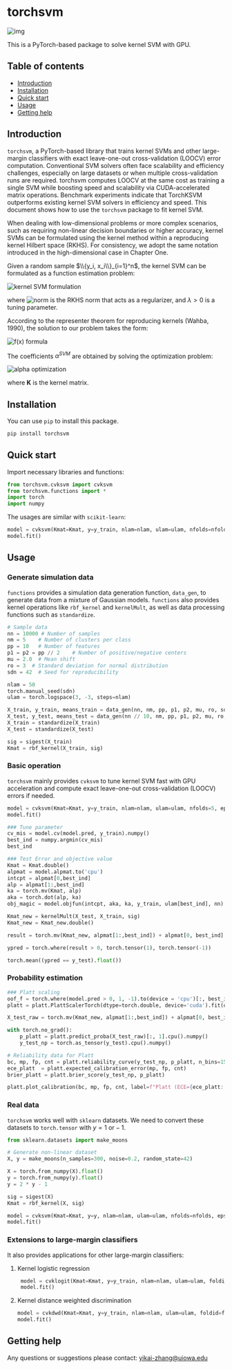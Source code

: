 # torchsvm
![img](https://release-badges-generator.vercel.app/api/releases.svg?user=YikaiZhang95&repo=torchsvm&gradient=0000ff,8bd1fa)

This is a PyTorch-based package to solve kernel SVM with GPU.

## Table of contents

* [Introduction](#introduction)
* [Installation](#installation)
* [Quick start](#quick-start)
* [Usage](#usage)
* [Getting help](#getting-help)

## Introduction

`torchsvm`, a PyTorch-based library that trains kernel SVMs and other large-margin classifiers with exact leave-one-out cross-validation (LOOCV) error computation. Conventional SVM solvers often face scalability and efficiency challenges, especially on large datasets or when multiple cross-validation runs are required. torchsvm computes LOOCV at the same cost as training a single SVM while boosting speed and scalability via CUDA-accelerated matrix operations. Benchmark experiments indicate that TorchKSVM outperforms existing kernel SVM solvers in efficiency and speed. This document shows how to use the `torchsvm` package to fit kernel SVM.

When dealing with low-dimensional problems or more complex scenarios, such as requiring non-linear decision boundaries or higher accuracy, kernel SVMs can be formulated using the kernel method within a reproducing kernel Hilbert space (RKHS). For consistency, we adopt the same notation introduced in the high-dimensional case in Chapter One.

Given a random sample $\\{y_i, x_i\\}_{i=1}^n$, the kernel SVM can be formulated as a function estimation problem:

![kernel SVM formulation](https://latex.codecogs.com/svg.image?\dpi{130}&space;\min_{f&space;\in&space;\mathcal{H}_K}&space;\left[&space;\frac{1}{n}&space;\sum_{i=1}^n&space;\left(&space;1&space;-&space;y_i&space;f(\mathbf{x}_i)&space;\right)_{+}&space;&plus;&space;\lambda&space;\|f\|_{\mathcal{H}_K}^2&space;\right])

where ![norm](https://latex.codecogs.com/svg.image?\dpi{120}&space;\left\|f\right\|^2_{\mathcal{H}_K}) is the RKHS norm that acts as a regularizer, and $\lambda > 0$ is a tuning parameter.

According to the representer theorem for reproducing kernels (Wahba, 1990), the solution to our problem takes the form:

![f(x) formula](https://latex.codecogs.com/svg.image?\dpi{130}&space;f(\mathbf{x})&space;=&space;\sum_{i=1}^n&space;\alpha_i^{\mathrm{SVM}}&space;K\left(\mathbf{x}_i,&space;\mathbf{x}\right))

The coefficients $\alpha^{SVM}$ are obtained by solving the optimization problem:

![alpha optimization](https://latex.codecogs.com/svg.image?\dpi{130}&space;\boldsymbol{\alpha}^{\mathrm{SVM}}&space;=&space;\arg\min_{\boldsymbol{\alpha}&space;\in&space;\mathbb{R}^n}&space;\left[&space;\frac{1}{n}&space;\sum_{i=1}^n&space;\left(1&space;-&space;y_i&space;\mathbf{K}_i^{\top}&space;\boldsymbol{\alpha}&space;\right)_{+}&space;&plus;&space;\lambda&space;\boldsymbol{\alpha}^\top&space;\mathbf{K}&space;\boldsymbol{\alpha}&space;\right])

where $\mathbf{K}$ is the kernel matrix.


## Installation

You can use `pip` to install this package.

```sh
pip install torchsvm
```


## Quick start
Import necessary libraries and functions:

```python
from torchsvm.cvksvm import cvksvm
from torchsvm.functions import *
import torch
import numpy
```

The usages are similar with `scikit-learn`:

```python
model = cvksvm(Kmat=Kmat, y=y_train, nlam=nlam, ulam=ulam, nfolds=nfolds, eps=1e-5, maxit=1000, gamma=1e-8, is_exact=0, device='cuda')
model.fit()
```

## Usage

### Generate simulation data
`functions` provides a simulation data generation function, `data_gen`, to generate data from a mixture of Gaussian models. `functions` also provides kernel operations like `rbf_kernel` and `kernelMult`, as well as data processing functions such as `standardize`.

```python
# Sample data
nn = 10000 # Number of samples
nm = 5    # Number of clusters per class
pp = 10   # Number of features
p1 = p2 = pp // 2    # Number of positive/negative centers
mu = 2.0  # Mean shift
ro = 3  # Standard deviation for normal distribution
sdn = 42  # Seed for reproducibility

nlam = 50
torch.manual_seed(sdn)
ulam = torch.logspace(3, -3, steps=nlam)

X_train, y_train, means_train = data_gen(nn, nm, pp, p1, p2, mu, ro, sdn)
X_test, y_test, means_test = data_gen(nn // 10, nm, pp, p1, p2, mu, ro, sdn)
X_train = standardize(X_train)
X_test = standardize(X_test)

sig = sigest(X_train)
Kmat = rbf_kernel(X_train, sig)
```

### Basic operation

`torchsvm` mainly provides `cvksvm` to tune kernel SVM fast with GPU acceleration and compute exact leave-one-out cross-validation (LOOCV) errors if needed.

```python
model = cvksvm(Kmat=Kmat, y=y_train, nlam=nlam, ulam=ulam, nfolds=5, eps=1e-5, maxit=1000, gamma=1e-8, is_exact=0, device='cuda')
model.fit()
```

```python
### Tune parameter
cv_mis = model.cv(model.pred, y_train).numpy()
best_ind = numpy.argmin(cv_mis)
best_ind

### Test Error and objective value
Kmat = Kmat.double()
alpmat = model.alpmat.to('cpu')
intcpt = alpmat[0,best_ind]
alp = alpmat[1:,best_ind]
ka = torch.mv(Kmat, alp)
aka = torch.dot(alp, ka)
obj_magic = model.objfun(intcpt, aka, ka, y_train, ulam[best_ind], nn)

Kmat_new = kernelMult(X_test, X_train, sig)
Kmat_new = Kmat_new.double()

result = torch.mv(Kmat_new, alpmat[1:,best_ind]) + alpmat[0, best_ind]

ypred = torch.where(result > 0, torch.tensor(1), torch.tensor(-1))

torch.mean((ypred == y_test).float())
```

### Probability estimation
```python
### Platt scaling
oof_f = torch.where(model.pred > 0, 1, -1).to(device = 'cpu')[:, best_ind]
platt = platt.PlattScalerTorch(dtype=torch.double, device='cuda').fit(oof_f, y_train)

X_test_raw = torch.mv(Kmat_new, alpmat[1:,best_ind]) + alpmat[0, best_ind]

with torch.no_grad():
    p_platt = platt.predict_proba(X_test_raw)[:, 1].cpu().numpy()
    y_test_np = torch.as_tensor(y_test).cpu().numpy()

# Reliability data for Platt
bc, mp, fp, cnt = platt.reliability_curve(y_test_np, p_platt, n_bins=15)
ece_platt  = platt.expected_calibration_error(mp, fp, cnt)
brier_platt = platt.brier_score(y_test_np, p_platt)

platt.plot_calibration(bc, mp, fp, cnt, label=f"Platt (ECE={ece_platt:.3f}, Brier={brier_platt:.3f})")
```

### Real data

`torchsvm` works well with `sklearn` datasets. We need to convert these datasets to `torch.tensor` with $y=1 \text{ or} -1$.

```python 
from sklearn.datasets import make_moons

# Generate non-linear dataset
X, y = make_moons(n_samples=300, noise=0.2, random_state=42)

X = torch.from_numpy(X).float()
y = torch.from_numpy(y).float()
y = 2 * y - 1

sig = sigest(X)
Kmat = rbf_kernel(X, sig)

model = cvksvm(Kmat=Kmat, y=y, nlam=nlam, ulam=ulam, nfolds=nfolds, eps=1e-5, maxit=1000, gamma=1e-8, is_exact=0, device='cuda')
model.fit()
```


### Extensions to large-margin classifiers 
It also provides applications for other large-margin classifiers:

1. Kernel logistic regression
   ```python
    model = cvklogit(Kmat=Kmat, y=y_train, nlam=nlam, ulam=ulam, foldid=foldid, nfolds=nfolds, eps=1e-5, maxit=1000, gamma=1e-8, is_exact=0, device='cuda')
    model.fit()
    ```
2. Kernel distance weighted discrimination
    ```python
    model = cvkdwd(Kmat=Kmat, y=y_train, nlam=nlam, ulam=ulam, foldid=foldid, nfolds=nfolds, eps=1e-5, maxit=1000, gamma=1e-8, is_exact=0, device='cuda')
    model.fit()
    ```


## Getting help

Any questions or suggestions please contact: <yikai-zhang@uiowa.edu>


